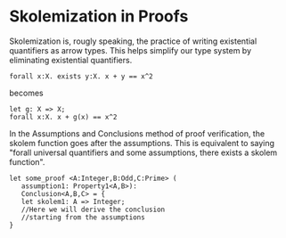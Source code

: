 # Skolemization in Proofs

Skolemization is, rougly speaking, the practice of writing existential quantifiers as arrow types.
This helps simplify our type system by eliminating existential quantifiers.

```lsts
forall x:X. exists y:X. x + y == x^2
```

becomes

```lsts
let g: X => X;
forall x:X. x + g(x) == x^2
```

In the Assumptions and Conclusions method of proof verification, the skolem function goes after the assumptions.
This is equivalent to saying "forall universal quantifiers and some assumptions, there exists a skolem function".

```lsts
let some_proof <A:Integer,B:Odd,C:Prime> (
   assumption1: Property1<A,B>):
   Conclusion<A,B,C> = {
   let skolem1: A => Integer;
   //Here we will derive the conclusion
   //starting from the assumptions
}
```
